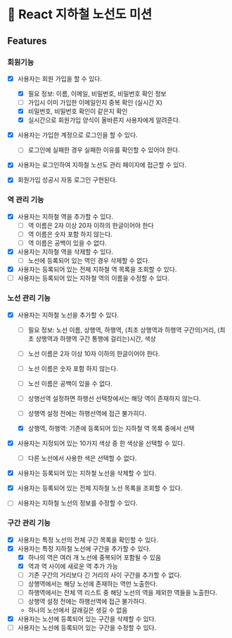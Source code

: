 # 🌟 React 지하철 노선도 미션

## Features

### 회원기능

- [x] 사용자는 회원 가입을 할 수 있다.

  - [x] 필요 정보: 이름, 이메일, 비밀번호, 비밀번호 확인 정보
  - [ ] 가입시 이미 가입한 이메일인지 중복 확인 (실시간 X)
  - [x] 비밀번호, 비밀번호 확인이 같은지 확인
  - [x] 실시간으로 회원가입 양식이 올바른지 사용자에게 알려준다.

- [x] 사용자는 가입한 계정으로 로그인을 할 수 있다.
  - [ ] 로그인에 실패한 경우 실패한 이유를 확인할 수 있어야 한다.
- [x] 사용자는 로그인하여 지하철 노선도 관리 페이지에 접근할 수 있다.
- [x] 회원가입 성공시 자동 로그인 구현된다.

### 역 관리 기능

- [x] 사용자는 지하철 역을 추가할 수 있다.
  - [ ] 역 이름은 2자 이상 20자 이하의 한글이어야 한다
  - [ ] 역 이름은 숫자 포함 하지 않는다.
  - [ ] 역 이름은 공백이 있을 수 없다.
- [x] 사용자는 지하철 역을 삭제할 수 있다.
  - [ ] 노선에 등록되어 있는 역인 경우 삭제할 수 없다.
- [x] 사용자는 등록되어 있는 전체 지하철 역 목록을 조회할 수 있다.
- [ ] 사용자는 등록되어 있는 지하철 역의 이름을 수정할 수 있다.

### 노선 관리 기능

- [x] 사용자는 지하철 노선을 추가할 수 있다.

  - [ ] 필요 정보: 노선 이름, 상행역, 하행역, (최초 상행역과 하행역 구간의)거리, (최초 상행역과 하행역 구간 통행에 걸리는)시간, 색상
  - [ ] 노선 이름은 2자 이상 10자 이하의 한글이어야 한다.
  - [ ] 노선 이름은 숫자 포함 하지 않는다.
  - [ ] 노선 이름은 공백이 있을 수 없다.
  - [ ] 상행선역 설정하면 하행선 선택창에서는 해당 역이 존재하지 않는다.
  - [ ] 상행역 설정 전에는 하행선역에 접근 불가히다.

  - [x] 상행역, 하행역: 기존에 등록되어 있는 지하철 역 목록 중에서 선택

- [x] 사용자는 지정되어 있는 10가지 색상 중 한 색상을 선택할 수 있다.
  - [ ] 다른 노선에서 사용한 색은 선택할 수 없다.
- [x] 사용자는 등록되어 있는 지하철 노선을 삭제할 수 있다.
- [x] 사용자는 등록되어 있는 전체 지하철 노선 목록을 조회할 수 있다.
- [ ] 사용자는 지하철 노선의 정보를 수정할 수 있다.

### 구간 관리 기능

- [x] 사용자는 특정 노선의 전체 구간 목록을 확인할 수 있다.
- [x] 사용자는 특정 지하철 노선에 구간을 추가할 수 있다.
  - [x] 하나의 역은 여러 개 노선에 중복되어 포함될 수 있음
  - [x] 역과 역 사이에 새로운 역 추가 가능
  - [ ] 기존 구간의 거리보다 긴 거리의 사이 구간을 추가할 수 없다.
  - [ ] 상행역에서는 해당 노선에 존재하는 역만 노출한다.
  - [ ] 하행역에서는 전체 역 리스트 중 해당 노선의 역을 제외한 역들을 노출한다.
  - [ ] 상행역 설정 전에는 하행선역에 접근 불가하다.
  - 하나의 노선에서 갈래길은 생길 수 없음
- [x] 사용자는 노선에 등록되어 있는 구간을 삭제할 수 있다.
- [ ] 사용자는 노선에 등록되어 있는 구간을 수정할 수 있다.
